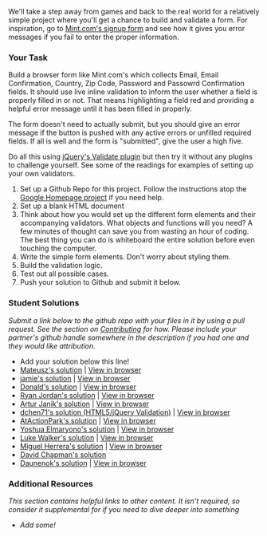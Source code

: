 We'll take a step away from games and back to the real world for a relatively simple project where you'll get a chance to build and validate a form.  For inspiration, go to [Mint.com's signup form](https://wwws.mint.com/login.event?task=S) and see how it gives you error messages if you fail to enter the proper information.

### Your Task

Build a browser form like Mint.com's which collects Email, Email Confirmation, Country, Zip Code, Password and Passowrd Confirmation fields.  It should use live inline validation to inform the user whether a field is properly filled in or not.  That means highlighting a field red and providing a helpful error message until it has been filled in properly.  

The form doesn't need to actually submit, but you should give an error message if the button is pushed with any active errors or unfilled required fields.  If all is well and the form is "submitted", give the user a high five.  

Do all this using [jQuery's Validate plugin](http://jqueryvalidation.org/) but then try it without any plugins to challenge yourself.  See some of the readings for examples of setting up your own validators.

1. Set up a Github Repo for this project.  Follow the instructions atop the [Google Homepage project](/web-development-101/html-css) if you need help.
1. Set up a blank HTML document
1. Think about how you would set up the different form elements and their accompanying validators.  What objects and functions will you need? A few minutes of thought can save you from wasting an hour of coding.  The best thing you can do is whiteboard the entire solution before even touching the computer.
2. Write the simple form elements.  Don't worry about styling them.
3. Build the validation logic.
4. Test out all possible cases.
5. Push your solution to Github and submit it below.


### Student Solutions

*Submit a link below to the github repo with your files in it by using a pull request.  See the section on [Contributing](http://github.com/TheOdinProject/curriculum/blob/master/contributing.md) for how.  Please include your partner's github handle somewhere in the description if you had one and they would like attribution.*

* Add your solution below this line!
* [Mateusz's solution](https://github.com/Emnalyeriar/learning_projects/tree/master/the%20odin%20projects/form%20validation) | [View in browser](http://htmlpreview.github.io/?https://github.com/Emnalyeriar/learning_projects/blob/master/the%20odin%20projects/form%20validation/index.html)
* [jamie's solution](https://github.com/Jberczel/odin-javascript/tree/master/jquery-form) | [View in browser](http://jsfiddle.net/Jberczel/5dAd3/)
* [Donald's solution](https://github.com/donaldali/odin-js-jquery/tree/master/form_validation) | [View in browser](http://htmlpreview.github.io/?https://github.com/donaldali/odin-js-jquery/blob/master/form_validation/index.html "Form Validation")
* [Ryan Jordan's solution](https://github.com/krjordan/HTML-forms) | [View in browser](http://htmlpreview.github.io/?https://github.com/krjordan/HTML-forms/blob/master/index.html)
* [Artur Janik's solution](https://github.com/ArturJanik/TOPJS/tree/master/Project7) | [View in browser](https://rawgit.com/ArturJanik/TOPJS/master/Project7/index.html)
* [dchen71's solution (HTML5/jQuery Validation)](https://github.com/dchen71/odin-form_validations) | [View in browser](http://rawgit.com/dchen71/odin-form_validations/master/Index.html)
* [AtActionPark's solution](https://github.com/AtActionPark/odin_jquery_validating) | [View in browser](http://htmlpreview.github.io/?https://github.com/AtActionPark/odin_jquery_validating/blob/master/index.html)
* [Yoshua Elmaryono's solution](https://github.com/dotm/signup) | [View in browser](http://dotm.github.io/signup/)
* [Luke Walker's solution](https://github.com/ubershibs/odin-js-course/tree/master/mint) | [View in browser](http://htmlpreview.github.io/?https://github.com/ubershibs/odin-js-course/blob/master/mint/index.html)
* [Miguel Herrera's solution](https://github.com/migueloherrera/js-mint) | [View in browser](http://htmlpreview.github.io/?https://github.com/migueloherrera/js-mint/blob/master/index.html)
* [David Chapman's solution](https://github.com/davidchappy/odin_training_projects/tree/master/jq-form-validation)
* [Daunenok's solution](https://github.com/daunenok/form-my-validation) | [View in browser](https://daunenok.github.io/form-my-validation/)

### Additional Resources

*This section contains helpful links to other content. It isn't required, so consider it supplemental for if you need to dive deeper into something*

* *Add some!*
